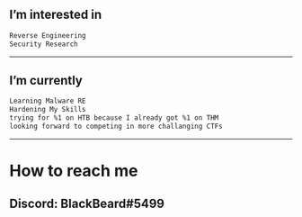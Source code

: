 ## I’m interested in
```txt
Reverse Engineering
Security Research
```

---

## I’m currently
```txt
Learning Malware RE
Hardening My Skills
trying for %1 on HTB because I already got %1 on THM
looking forward to competing in more challanging CTFs

```

---

# How to reach me
## Discord: BlackBeard#5499

